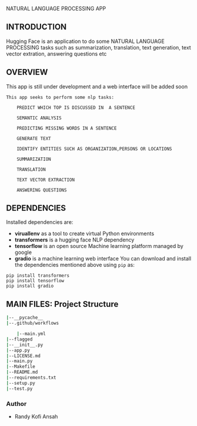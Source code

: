 NATURAL LANGUAGE PROCESSING APP

## INTRODUCTION

Hugging Face is an application to do some NATURAL LANGUAGE PROCESSING tasks such as summarization, translation, text generation, text vector extration, answering questions etc



## OVERVIEW

This app is still under development and a web interface will be added soon

    This app seeks to perform some nlp tasks:

        PREDICT WHICH TOP IS DISCUSSED IN  A SENTENCE

        SEMANTIC ANALYSIS

        PREDICTING MISSING WORDS IN A SENTENCE

        GENERATE TEXT

        IDENTIFY ENTITIES SUCH AS ORGANIZATION,PERSONS OR LOCATIONS

        SUMMARIZATION

        TRANSLATION

        TEXT VECTOR EXTRACTION

        ANSWERING QUESTIONS

        

## DEPENDENCIES

Installed dependencies are:
* **viruallenv** as a tool to create virtual Python environments
* **transformers** is a hugging face NLP dependency
* **tensorflow** is an open source Machine learning platform managed by google
* **gradio** is a machine learning web interface 
You can download and install the dependencies mentioned above using `pip` as:

```
pip install transformers
pip install tensorflow
pip install gradio
```





## MAIN FILES: Project Structure
```sh
|--__pycache__
|--.github/workflows

    |--main.yml
|--flagged
|--__init__.py
|--app.py
|--LICENSE.md
|--main.py
|--Makefile
|--README.md
|--requirements.txt
|--setup.py
|--test.py
```

### Author
- Randy Kofi Ansah
